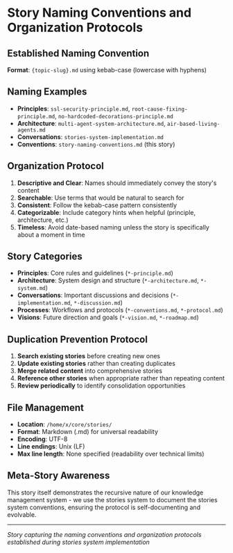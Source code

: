 # Story Naming Conventions and Organization Protocols

## Established Naming Convention
**Format**: `{topic-slug}.md` using kebab-case (lowercase with hyphens)

## Naming Examples
- **Principles**: `ssl-security-principle.md`, `root-cause-fixing-principle.md`, `no-hardcoded-decorations-principle.md`
- **Architecture**: `multi-agent-system-architecture.md`, `air-based-living-agents.md`
- **Conversations**: `stories-system-implementation.md`
- **Conventions**: `story-naming-conventions.md` (this story)

## Organization Protocol
1. **Descriptive and Clear**: Names should immediately convey the story's content
2. **Searchable**: Use terms that would be natural to search for
3. **Consistent**: Follow the kebab-case pattern consistently
4. **Categorizable**: Include category hints when helpful (principle, architecture, etc.)
5. **Timeless**: Avoid date-based naming unless the story is specifically about a moment in time

## Story Categories
- **Principles**: Core rules and guidelines (`*-principle.md`)
- **Architecture**: System design and structure (`*-architecture.md`, `*-system.md`)
- **Conversations**: Important discussions and decisions (`*-implementation.md`, `*-discussion.md`)
- **Processes**: Workflows and protocols (`*-conventions.md`, `*-protocol.md`)
- **Visions**: Future direction and goals (`*-vision.md`, `*-roadmap.md`)

## Duplication Prevention Protocol
1. **Search existing stories** before creating new ones
2. **Update existing stories** rather than creating duplicates
3. **Merge related content** into comprehensive stories
4. **Reference other stories** when appropriate rather than repeating content
5. **Review periodically** to identify consolidation opportunities

## File Management
- **Location**: `/home/x/core/stories/`
- **Format**: Markdown (.md) for universal readability
- **Encoding**: UTF-8
- **Line endings**: Unix (LF)
- **Max line length**: None specified (readability over technical limits)

## Meta-Story Awareness
This story itself demonstrates the recursive nature of our knowledge management system - we use the stories system to document the stories system conventions, ensuring the protocol is self-documenting and evolvable.

---
*Story capturing the naming conventions and organization protocols established during stories system implementation*
